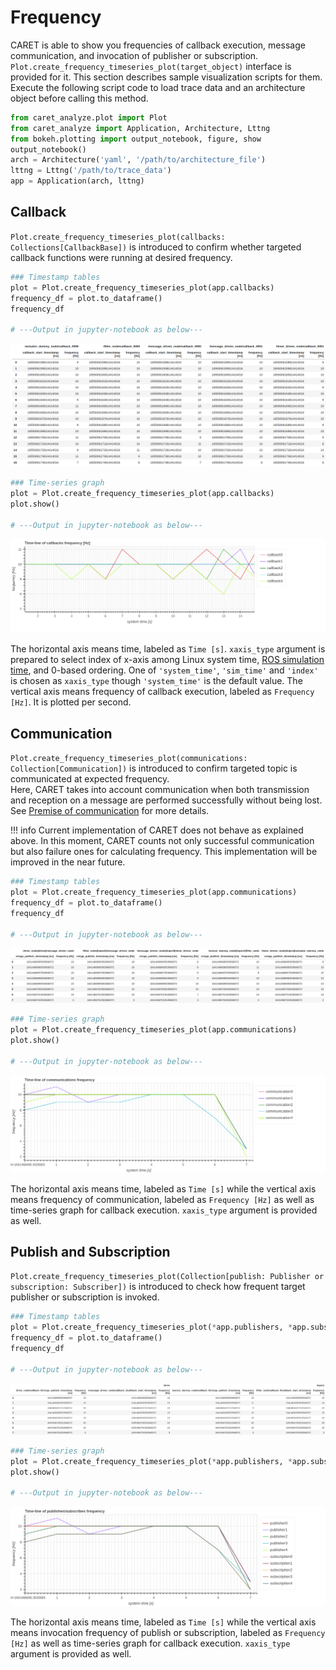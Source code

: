 # Frequency

CARET is able to show you frequencies of callback execution, message communication, and invocation of publisher or subscription.  
`Plot.create_frequency_timeseries_plot(target_object)` interface is provided for it.
This section describes sample visualization scripts for them.
Execute the following script code to load trace data and an architecture object before calling this method.

```python
from caret_analyze.plot import Plot
from caret_analyze import Application, Architecture, Lttng
from bokeh.plotting import output_notebook, figure, show
output_notebook()
arch = Architecture('yaml', '/path/to/architecture_file')
lttng = Lttng('/path/to/trace_data')
app = Application(arch, lttng)
```

## Callback

`Plot.create_frequency_timeseries_plot(callbacks: Collections[CallbackBase])` is introduced to confirm whether targeted callback functions were running at desired frequency.

```python
### Timestamp tables
plot = Plot.create_frequency_timeseries_plot(app.callbacks)
frequency_df = plot.to_dataframe()
frequency_df

# ---Output in jupyter-notebook as below---
```

![callback_frequency_df](../../imgs/callback_frequency_df.png)

```python
### Time-series graph
plot = Plot.create_frequency_timeseries_plot(app.callbacks)
plot.show()

# ---Output in jupyter-notebook as below---
```

![callback_frequency_time_line](../../imgs/callback_frequency_time_line.png)

The horizontal axis means time, labeled as `Time [s]`. `xaxis_type` argument is prepared to select index of x-axis among Linux system time, [ROS simulation time](../../recording/sim_time.md), and 0-based ordering. One of `'system_time'`, `'sim_time'` and `'index'` is chosen as `xaxis_type` though `'system_time'` is the default value.
The vertical axis means frequency of callback execution, labeled as `Frequency [Hz]`. It is plotted per second.

## Communication

`Plot.create_frequency_timeseries_plot(communications: Collection[Communication])` is introduced to confirm targeted topic is communicated at expected frequency.  
Here, CARET takes into account communication when both transmission and reception on a message are performed successfully without being lost.
See [Premise of communication](../premise_of_communication.md) for more details.

<prettier-ignore-start>
!!! info
    Current implementation of CARET does not behave as explained above. In this moment, CARET counts not only successful communication but also failure ones for calculating frequency. This implementation will be improved in the near future.
<prettier-ignore-end>

```python
### Timestamp tables
plot = Plot.create_frequency_timeseries_plot(app.communications)
frequency_df = plot.to_dataframe()
frequency_df

# ---Output in jupyter-notebook as below---
```

![comm_frequency_df](../../imgs/comm_frequency_df.png)

```python
### Time-series graph
plot = Plot.create_frequency_timeseries_plot(app.communications)
plot.show()

# ---Output in jupyter-notebook as below---
```

![communication_frequency_time_line](../../imgs/communication_frequency_time_line.png)

The horizontal axis means time, labeled as `Time [s]` while the vertical axis means frequency of communication, labeled as `Frequency [Hz]` as well as time-series graph for callback execution. `xaxis_type` argument is provided as well.

## Publish and Subscription

`Plot.create_frequency_timeseries_plot(Collection[publish: Publisher or subscription: Subscriber])` is introduced to check how frequent target publisher or subscription is invoked.

```python
### Timestamp tables
plot = Plot.create_frequency_timeseries_plot(*app.publishers, *app.subscriptions)
frequency_df = plot.to_dataframe()
frequency_df

# ---Output in jupyter-notebook as below---
```

![pub_sub_frequency_df](../../imgs/pub_sub_frequency_df.png)

```python
### Time-series graph
plot = Plot.create_frequency_timeseries_plot(*app.publishers, *app.subscriptions)
plot.show()

# ---Output in jupyter-notebook as below---
```

![pub_sub_frequency_time_line](../../imgs/pub_sub_frequency_time_line.png)

The horizontal axis means time, labeled as `Time [s]` while the vertical axis means invocation frequency of publish or subscription, labeled as `Frequency [Hz]` as well as time-series graph for callback execution. `xaxis_type` argument is provided as well.
